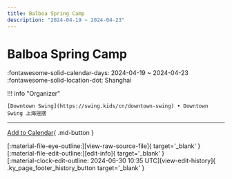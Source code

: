 ```yaml
---
title: Balboa Spring Camp
description: "2024-04-19 ~ 2024-04-23"
---
```


# Balboa Spring Camp 

:fontawesome-solid-calendar-days: 2024-04-19 ~ 2024-04-23  
:fontawesome-solid-location-dot: Shanghai  

!!! info "Organizer"

    [Downtown Swing](https://swing.kids/cn/downtown-swing) • Downtown Swing 上海摇摆  

---

[Add to Calendar](https://swing.news/ics/en/2024/cn/balboa-spring-camp-2024.ics){ .md-button }

<div class="ky_page_footer" markdown>
<div class="ky_page_footer_trailing" markdown="span">
[:material-file-eye-outline:][view-raw-source-file]{ target='_blank' }
[:material-file-edit-outline:][edit-info]{ target='_blank' }
</div>
<div class="ky_page_footer_leading" markdown="span">
[:material-clock-edit-outline: 2024-06-30 10:35 UTC][view-edit-history]{ .ky_page_footer_history_button target='_blank' }
</div>
</div>

[view-raw-source-file]: https://github.com/swingdance/events/blob/main/2024/cn/balboa-spring-camp-2024.json "View Raw Source File"
[edit-info]: https://github.com/swingdance/events/issues/new?assignees=&labels=update+event&projects=&template=03-update_entity.yml&title=%5B2024%2Fcn%5D%20Balboa%20Spring%20Camp&region=cn&year=2024&id=balboa-spring-camp-2024&name=Balboa%20Spring%20Camp&org_id=downtown-swing "Edit Info"

[view-edit-history]: https://github.com/swingdance/events/commits/main/2024/cn/balboa-spring-camp-2024.json "View Edit History"
